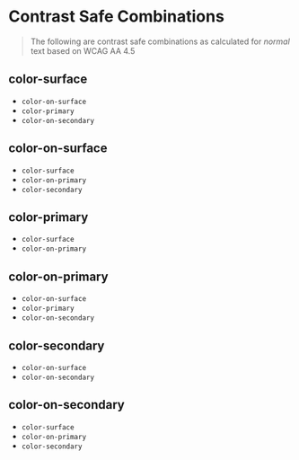 # Contrast Safe Combinations

> The following are contrast safe combinations as calculated for _normal_ text based on WCAG AA 4.5

## color-surface
  - `color-on-surface`
  - `color-primary`
  - `color-on-secondary`

## color-on-surface
  - `color-surface`
  - `color-on-primary`
  - `color-secondary`

## color-primary
  - `color-surface`
  - `color-on-primary`

## color-on-primary
  - `color-on-surface`
  - `color-primary`
  - `color-on-secondary`

## color-secondary
  - `color-on-surface`
  - `color-on-secondary`

## color-on-secondary
  - `color-surface`
  - `color-on-primary`
  - `color-secondary`

